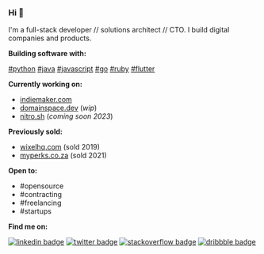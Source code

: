 ### Hi 👋

I'm a full-stack developer // solutions architect // CTO. I build digital companies and products.

**Building software with:**

[#python](https://www.python.org) [#java](https://www.java.com/en/) [#javascript](https://www.javascript.com) [#go](https://golang.org) [#ruby](https://www.ruby-lang.org/en) [#flutter](https://flutter.dev)

**Currently working on:** 

- [indiemaker.com](https://indiemaker.com)
- [domainspace.dev](https://domainspace.dev) (_wip_)
- [nitro.sh](https://nitro.sh) (_coming soon 2023_)

**Previously sold:**
- [wixelhq.com](https://wixelhq.com) (sold 2019)
- [myperks.co.za](https://myperks.co.za) (sold 2021)

**Open to:**

- #opensource 
- #contracting 
- #freelancing
- #startups 

**Find me on:** 

[![linkedin badge](https://img.shields.io/badge/Sean_Nieuwoudt-30302f?style=flat&logo=linkedin)](https://www.linkedin.com/in/seannieuwoudt)
[![twitter badge](https://img.shields.io/badge/@ghstcode-30302f?style=flat&logo=twitter)](https://twitter.com/ghstcode)
[![stackoverflow badge](https://img.shields.io/badge/ghstcode-30302f?style=flat&logo=stackoverflow)](https://stackoverflow.com/users/482842/ghstcode)
[![dribbble badge](https://img.shields.io/badge/ghstcode-30302f?style=flat&logo=dribbble)](https://dribbble.com/ghstcode)
